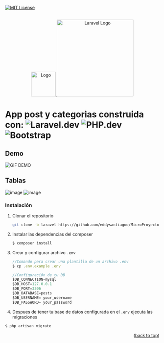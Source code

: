 [![MIT License][license-shield]][license-url]

<!-- LOGO IUD -->
<br />
<div align="center">
  <a href="https://github.com/othneildrew/Best-README-Template">
    <img src="https://carrerasuniversitarias.com.co/logos/original/logo-institucion-universitaria-digital-de-antioquia-iu.webp" alt="Logo" width="80" height="80">
      <img src="https://raw.githubusercontent.com/laravel/art/master/logo-lockup/5%20SVG/2%20CMYK/1%20Full%20Color/laravel-logolockup-cmyk-red.svg" width="250" alt="Laravel Logo">
  </a>

  
</div>

# App post y categorias construida con: ![Laravel.dev] ![PHP.dev] ![Bootstrap]

## Demo

![GIF DEMO](https://user-images.githubusercontent.com/85720891/204366512-940cbbfa-60e9-40c1-a708-36ed0da2e7ef.gif)

## Tablas
<div align="" margin=5px>

![image](https://user-images.githubusercontent.com/85720891/204367488-2c3c4c0c-c101-401f-a516-f6e7d5b9b3f6.png)
![image](https://user-images.githubusercontent.com/85720891/204368379-eb94d469-fa59-4482-b337-edce839f5672.png)
    
</div>

### Instalación

1. Clonar el repositorio
   ```sh
   git clone -b laravel https://github.com/eddysantiagoo/MicroProyectos-Diplomado-IUD.git
   ```
2. Instalar las dependencias del composer
   ```sh
   $ composer install
   ```
3. Crear y configurar archivo `.env`
   ```js
   //Comando para crear una plantilla de un archivo .env
   $ cp .env.example .env
   
   //Configuración de tu DB
   $DB_CONNECTION=mysql
   $DB_HOST=127.0.0.1
   $DB_PORT=3306
   $DB_DATABASE=posts
   $DB_USERNAME= your_username
   $DB_PASSWORD= your_password
   ```
 3. Despues de tener tu base de datos configurada en el `.env` ejecuta las migraciones
   ```sh
   $ php artisan migrate 
   ```

<p align="right">(<a href="#readme-top">back to top</a>)</p>

<!-- LINKS ICONOS -->

[Svelte.dev]: https://img.shields.io/badge/Svelte-4A4A55?style=for-the-badge&logo=svelte&logoColor=FF3E00
[HTML.dev]: https://img.shields.io/badge/HTML5-E34F26?style=for-the-badge&logo=html5&logoColor=white
[JS.dev]: https://img.shields.io/badge/JavaScript-323330?style=for-the-badge&logo=javascript&logoColor
[CSS.dev]: 	https://img.shields.io/badge/CSS3-1572B6?style=for-the-badge&logo=css3&logoColor=white
[Laravel.dev]: https://img.shields.io/badge/Laravel-FF2D20?style=for-the-badge&logo=laravel&logoColor=white
[PHP.dev]: https://img.shields.io/badge/PHP-777BB4?style=for-the-badge&logo=php&logoColor=white
[Bootstrap]: https://img.shields.io/badge/Bootstrap-563D7C?style=for-the-badge&logo=bootstrap&logoColor=white
[license-shield]: https://img.shields.io/github/license/othneildrew/Best-README-Template.svg?style=for-the-badge
[license-url]: https://github.com/othneildrew/Best-README-Template/blob/master/LICENSE.txt
